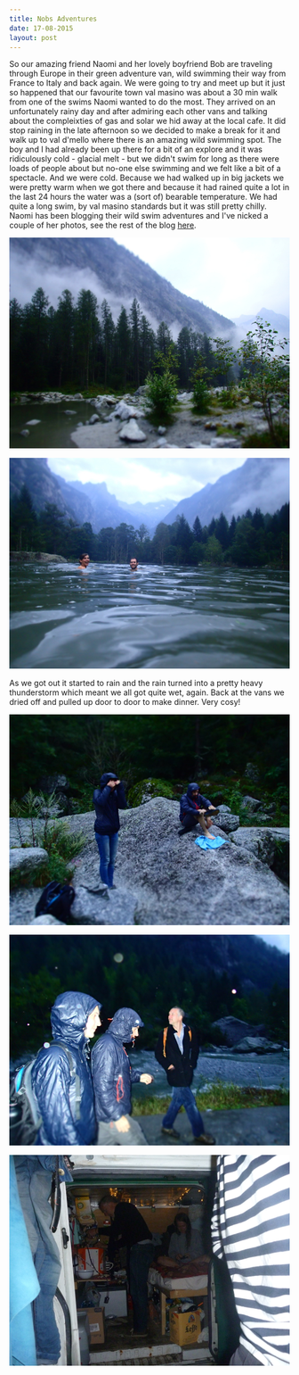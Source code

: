```yaml
---
title: Nobs Adventures
date: 17-08-2015
layout: post
---
```


So our amazing friend Naomi and her lovely boyfriend Bob are traveling through Europe in their green adventure van, wild swimming their way from France to Italy and back again. We were going to try and meet up but it just so happened that our favourite town val masino was about a 30 min walk from one of the swims Naomi wanted to do the most. They arrived on an unfortunately rainy day and after admiring each other vans and talking about the compleixties of gas and solar we hid away at the local cafe. It did stop raining in the late afternoon so we decided to make a break for it and walk up to val d'mello where there is an amazing wild swimming spot. The boy and I had already been up there for a bit of an explore and it was ridiculously cold - glacial melt - but we didn't swim for long as there were loads of people about but no-one else swimming and we felt like a bit of a spectacle. And we were cold.
Because we had walked up in big jackets we were pretty warm when we got there and because it had rained quite a lot in the last 24 hours the water was a (sort of) bearable temperature. We had quite a long swim, by val masino standards but it was still pretty chilly. Naomi has been blogging their wild swim adventures and I've nicked a couple of her photos, see the rest of the blog [here](https://nobsadventure.wordpress.com/).

![clouds](/assets/images/nobsadventures/P8141159.JPG)

![swimming](/assets/images/nobsadventures/P8141177.JPG)

As we got out it started to rain and the rain turned into a pretty heavy thunderstorm which meant we all got quite wet, again. Back at the vans we dried off and pulled up door to door to make dinner. Very cosy!

![getting-dried-and-dressed](/assets/images/nobsadventures/P8141193.JPG)

![thundestorm](/assets/images/nobsadventures/P8141194.JPG)

![door-to-door](/assets/images/nobsadventures/P1090729.JPG)
